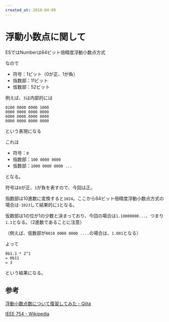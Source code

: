 ```yaml
---
created_at: 2018-04-09
---
```


# 浮動小数点に関して

ESではNumberは64ビット倍精度浮動小数点方式

なので

+ 符号：1ビット（0が正、1が負）
+ 指数部：11ビット
+ 仮数部：52ビット

例えば、`3`は内部的には

```
0100 0000 0000 1000
0000 0000 0000 0000
0000 0000 0000 0000
0000 0000 0000 0000
```

という表現になる

これは

+ 符号：`0`
+ 指数部：`100 0000 0000`
+ 仮数部：`1000 0000 0000 ...`

となる。

符号は`0`が正、`1`が負を表すので、今回は正。

指数部は10進数に変換すると`1024`。ここから64ビット倍精度浮動小数点方式の場合は`-1023`して結果的に`1`となる。

仮数部は1の位が1の少数と決まっており、今回の場合は`1.10000000...`、つまり`1.1`となる。（2進数であることに注意）

（例えば、仮数部が`0010 0000 0000 ....`の場合は、`1.001`となる）

よって

```
0b1.1 * 2^1
= 0b11
= 3
```

という結果になる。

## 参考

[浮動小数点数について復習してみた - Qiita](https://qiita.com/lambdataro/items/e157701c8bd3d95507e5)

[IEEE 754 - Wikipedia](https://ja.wikipedia.org/wiki/IEEE_754)
